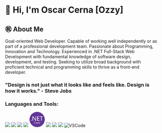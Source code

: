 # 👋 Hi, I'm Oscar Cerna [Ozzy]

## ㊗️ About Me 
<p> Goal-oriented Web Developer. Capable of working well independently or as part of a professional development team. Passionate about Programming, Innovation and Technology. Experienced in .NET Full-Stack Web Development with fundamental knowledge of software design, development, and testing. Seeking to utilize broad background with proficient technical and programming skills to thrive as a front-end developer. </p>

### "Design is not just what it looks like and feels like. Design is how it works." - Steve Jobs

### Languages and Tools:

<img src="https://img.icons8.com/color/48/undefined/html-5--v1.png"/> <img src="https://img.icons8.com/color/48/undefined/css3.png"/>
<img src="https://img.icons8.com/color/48/undefined/javascript--v1.png"/>
<img width="50px" src="https://img.icons8.com/color/48/undefined/angularjs.png"/>
<img alt="DotNet" width="50px" src="https://github.com/devicons/devicon/blob/master/icons/dotnetcore/dotnetcore-original.svg"/> 
<img width="50px" src="https://img.icons8.com/color/48/undefined/c-sharp-logo.png"/>
<img width="50px" src="https://img.icons8.com/color/48/undefined/microsoft-sql-server.png"/>
<img width="50px" src="https://img.icons8.com/ios-filled/50/undefined/github.png"/>
<img alt="VSCode" width="50px" src="https://upload.wikimedia.org/wikipedia/commons/9/9a/Visual_Studio_Code_1.35_icon.svg"/>









